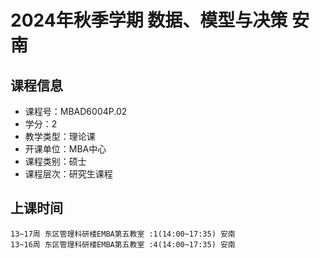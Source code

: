 # 2024年秋季学期 数据、模型与决策 安南






## 课程信息

- 课程号：MBAD6004P.02
- 学分：2
- 教学类型：理论课
- 开课单位：MBA中心
- 课程类别：硕士
- 课程层次：研究生课程

## 上课时间

```
13~17周 东区管理科研楼EMBA第五教室 :1(14:00~17:35) 安南
13~16周 东区管理科研楼EMBA第五教室 :4(14:00~17:35) 安南
```


